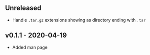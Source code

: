 ## Unreleased

* Handle `.tar.gz` extensions showing as directory ending with `.tar`

## v0.1.1 - 2020-04-19

* Added man page
